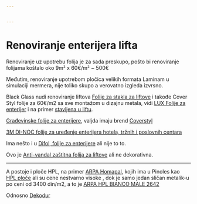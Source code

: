 ```yaml
---


---
```


<h1 id="renoviranje-enterijera-lifta">Renoviranje enterijera lifta</h1>
<p>Renoviranje uz upotrebu folija je za sada preskupo, pošto bi renoviranje folijama koštalo oko 9m² x 60€/m² ~ 500€</p>
<p>Međutim, renoviranje upotrebom pločica velikih formata Laminam u simulaciji mermera, nije toliko skupo a verovatno izgleda izvrsno.</p>
<p>Black Glass nudi renoviranje liftova <a href="https://www.folijazastakla.com/liftovi-folije.html">Folije za stakla za liftove</a> i takođe Cover Styl folije za 60€/m2 sa sve montažom u dizajnu metala, vidi <a href="https://www.folijazastakla.com/folije-za-enterijer.html">LUX Folije za enterijer</a> i na primer <a href="https://www.instagram.com/p/CmPbaPJNwQO/?img_index=6">stavljena u liftu</a>.</p>
<p><a href="https://cfs.rs/usluge/4/gradjevinske-folije-za-enterijere">Građevinske folije za enterijere</a>, valjda imaju brend <a href="https://coverstyl.com/en/">Coverstyl</a></p>
<p><a href="https://www.enroll.rs/product-category/3m-folija-za-arhitekturni-dizajn/">3M DI-NOC folije za uređenje enterijera hotela, tržnih i poslovnih centara</a></p>
<p>Ima nešto i u <a href="https://www.difol.net/kategorije/materijali/folije-za-enterijere">Difol, folije za enterijere</a> ali nije to to.</p>
<p>Ovo je <a href="https://solarm.co.rs/zastitna-folija-za-liftove/">Anti-vandal zaštitna folija za liftove</a> ali ne dekorativna.</p>
<hr>
<p>A postoje i ploče HPL, na primer <a href="https://www.homapal.com/products/metals-elements/">ARPA Homapal</a>, kojih ima u Pinoles kao <a href="https://www.pinoles.com/prodavnica/plocasti-materijali/hpl-laminat/">HPL ploče</a> ali su cene nestvarno visoke , dok je samo jedan sličan metalik-u po ceni od 3400 din/m2, a to je <a href="https://www.pinoles.com/proizvod/arpa-hpl-bianco-male-3050x1300x1-2642-0029/">ARPA HPL BIANCO MALE 2642</a></p>
<p>Odnosno <a href="https://stilles.rs/dekodur/">Dekodur</a></p>

